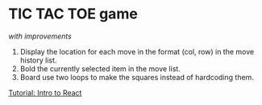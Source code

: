 # TIC TAC TOE game

*with improvements*

1. Display the location for each move in the format (col, row) in the move history list.
2. Bold the currently selected item in the move list.
3. Board use two loops to make the squares instead of hardcoding them.

[Tutorial: Intro to React](https://reactjs.org/tutorial/tutorial.html)
